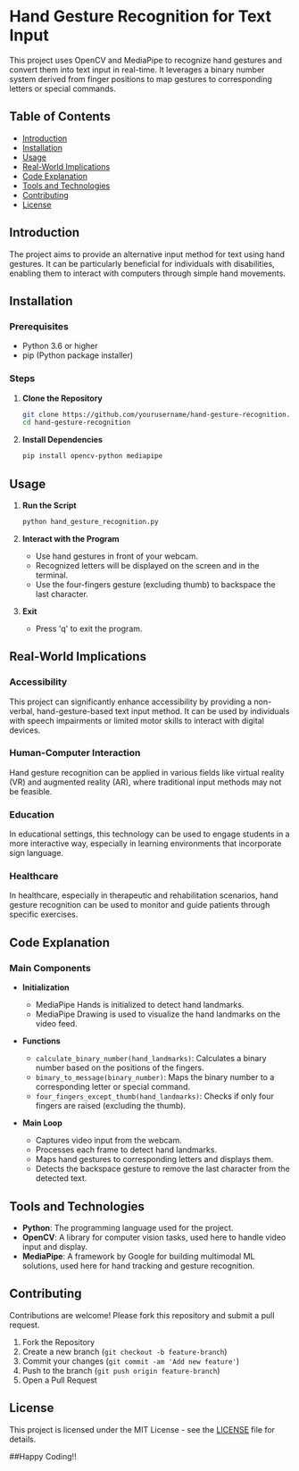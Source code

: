 # Hand Gesture Recognition for Text Input

This project uses OpenCV and MediaPipe to recognize hand gestures and convert them into text input in real-time. It leverages a binary number system derived from finger positions to map gestures to corresponding letters or special commands.

## Table of Contents
- [Introduction](#introduction)
- [Installation](#installation)
- [Usage](#usage)
- [Real-World Implications](#real-world-implications)
- [Code Explanation](#code-explanation)
- [Tools and Technologies](#tools-and-technologies)
- [Contributing](#contributing)
- [License](#license)

## Introduction

The project aims to provide an alternative input method for text using hand gestures. It can be particularly beneficial for individuals with disabilities, enabling them to interact with computers through simple hand movements.

## Installation

### Prerequisites
- Python 3.6 or higher
- pip (Python package installer)

### Steps
1. **Clone the Repository**
   ```bash
   git clone https://github.com/yourusername/hand-gesture-recognition.git
   cd hand-gesture-recognition
   ```

2. **Install Dependencies**
   ```bash
   pip install opencv-python mediapipe
   ```

## Usage

1. **Run the Script**
   ```bash
   python hand_gesture_recognition.py
   ```

2. **Interact with the Program**
   - Use hand gestures in front of your webcam.
   - Recognized letters will be displayed on the screen and in the terminal.
   - Use the four-fingers gesture (excluding thumb) to backspace the last character.

3. **Exit**
   - Press 'q' to exit the program.

## Real-World Implications

### Accessibility
This project can significantly enhance accessibility by providing a non-verbal, hand-gesture-based text input method. It can be used by individuals with speech impairments or limited motor skills to interact with digital devices.

### Human-Computer Interaction
Hand gesture recognition can be applied in various fields like virtual reality (VR) and augmented reality (AR), where traditional input methods may not be feasible.

### Education
In educational settings, this technology can be used to engage students in a more interactive way, especially in learning environments that incorporate sign language.

### Healthcare
In healthcare, especially in therapeutic and rehabilitation scenarios, hand gesture recognition can be used to monitor and guide patients through specific exercises.

## Code Explanation

### Main Components

- **Initialization**
  - MediaPipe Hands is initialized to detect hand landmarks.
  - MediaPipe Drawing is used to visualize the hand landmarks on the video feed.

- **Functions**
  - `calculate_binary_number(hand_landmarks)`: Calculates a binary number based on the positions of the fingers.
  - `binary_to_message(binary_number)`: Maps the binary number to a corresponding letter or special command.
  - `four_fingers_except_thumb(hand_landmarks)`: Checks if only four fingers are raised (excluding the thumb).

- **Main Loop**
  - Captures video input from the webcam.
  - Processes each frame to detect hand landmarks.
  - Maps hand gestures to corresponding letters and displays them.
  - Detects the backspace gesture to remove the last character from the detected text.

## Tools and Technologies

- **Python**: The programming language used for the project.
- **OpenCV**: A library for computer vision tasks, used here to handle video input and display.
- **MediaPipe**: A framework by Google for building multimodal ML solutions, used here for hand tracking and gesture recognition.

## Contributing

Contributions are welcome! Please fork this repository and submit a pull request.

1. Fork the Repository
2. Create a new branch (`git checkout -b feature-branch`)
3. Commit your changes (`git commit -am 'Add new feature'`)
4. Push to the branch (`git push origin feature-branch`)
5. Open a Pull Request

## License

This project is licensed under the MIT License - see the [LICENSE](LICENSE) file for details.

##Happy Coding!!